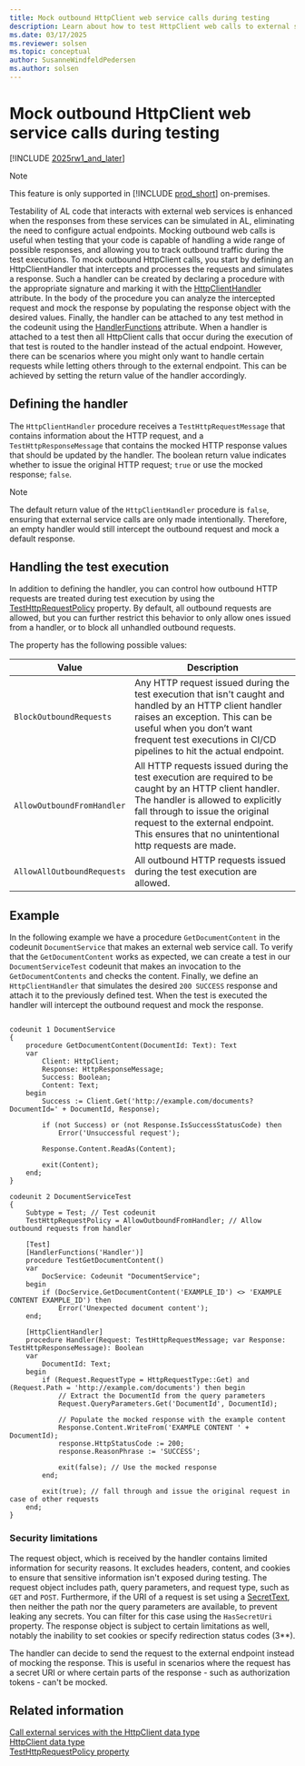 ```yaml
---
title: Mock outbound HttpClient web service calls during testing
description: Learn about how to test HttpClient web calls to external services without invoking the live/actual/remote service.
ms.date: 03/17/2025
ms.reviewer: solsen
ms.topic: conceptual
author: SusanneWindfeldPedersen
ms.author: solsen
---
```


# Mock outbound HttpClient web service calls during testing

[!INCLUDE [2025rw1_and_later](includes/2025rw1_and_later.md)]

> [!NOTE]
> This feature is only supported in [!INCLUDE [prod_short](includes/prod_short.md)] on-premises.

Testability of AL code that interacts with external web services is enhanced when the responses from these services can be simulated in AL, eliminating the need to configure actual endpoints. Mocking outbound web calls is useful when testing that your code is capable of handling a wide range of possible responses, and allowing you to track outbound traffic during the test executions.
To mock outbound HttpClient calls, you start by defining an HttpClientHandler that intercepts and processes the requests and simulates a response. Such a handler can be created by declaring a procedure with the appropriate signature and marking it with the [HttpClientHandler](attributes/devenv-httpclienthandler-attribute.md) attribute. In the body of the procedure you can analyze the intercepted request and mock the response by populating the response object with the desired values. Finally, the handler can be attached to any test method in the codeunit using the [HandlerFunctions](attributes/devenv-handlerfunctions-attribute.md) attribute. When a handler is attached to a test then all HttpClient calls that occur during the execution of that test is routed to the handler instead of the actual endpoint. However, there can be scenarios where you might only want to handle certain requests while letting others through to the external endpoint. This can be achieved by setting the return value of the handler accordingly.

## Defining the handler

The `HttpClientHandler` procedure receives a `TestHttpRequestMessage` that contains information about the HTTP request, and a `TestHttpResponseMessage` that contains the mocked HTTP response values that should be updated by the handler. The boolean return value indicates whether to issue the original HTTP request; `true` or use the mocked response; `false`.

> [!NOTE]
> The default return value of the `HttpClientHandler` procedure is `false`, ensuring that external service calls are only made intentionally. Therefore, an empty handler would still intercept the outbound request and mock a default response.

## Handling the test execution

In addition to defining the handler, you can control how outbound HTTP requests are treated during test execution by using the [TestHttpRequestPolicy](properties/devenv-testhttprequestpolicy-property.md) property. By default, all outbound requests are allowed, but you can further restrict this behavior to only allow ones issued from a handler, or to block all unhandled outbound requests.

The property has the following possible values:

|Value|Description|
|------|----------|
|`BlockOutboundRequests`|Any HTTP request issued during the test execution that isn't caught and handled by an HTTP client handler raises an exception. This can be useful when you don’t want frequent test executions in CI/CD pipelines to hit the actual endpoint.|
|`AllowOutboundFromHandler`| All HTTP requests issued during the test execution are required to be caught by an HTTP client handler. The handler is allowed to explicitly fall through to issue the original request to the external endpoint. This ensures that no unintentional http requests are made.|
|`AllowAllOutboundRequests`| All outbound HTTP requests issued during the test execution are allowed.|

## Example 

In the following example we have a procedure `GetDocumentContent` in the codeunit `DocumentService` that makes an external web service call. To verify that the `GetDocumentContent` works as expected, we can create a test in our `DocumentServiceTest` codeunit that makes an invocation to the `GetDocumentContents` and checks the content. Finally, we define an `HttpClientHandler` that simulates the desired `200 SUCCESS` response and attach it to the previously defined test. When the test is executed the handler will intercept the outbound request and mock the response.

```al

codeunit 1 DocumentService
{
    procedure GetDocumentContent(DocumentId: Text): Text
    var
        Client: HttpClient;
        Response: HttpResponseMessage;
        Success: Boolean;
        Content: Text;
    begin
        Success := Client.Get('http://example.com/documents?DocumentId=' + DocumentId, Response);

        if (not Success) or (not Response.IsSuccessStatusCode) then
            Error('Unsuccessful request');

        Response.Content.ReadAs(Content);

        exit(Content);
    end;
}

codeunit 2 DocumentServiceTest
{
    Subtype = Test; // Test codeunit
    TestHttpRequestPolicy = AllowOutboundFromHandler; // Allow outbound requests from handler

    [Test]
    [HandlerFunctions('Handler')]
    procedure TestGetDocumentContent()
    var
        DocService: Codeunit "DocumentService";
    begin
        if (DocService.GetDocumentContent('EXAMPLE_ID') <> 'EXAMPLE CONTENT EXAMPLE_ID') then
            Error('Unexpected document content');
    end;

    [HttpClientHandler]
    procedure Handler(Request: TestHttpRequestMessage; var Response: TestHttpResponseMessage): Boolean
    var
        DocumentId: Text;
    begin
        if (Request.RequestType = HttpRequestType::Get) and (Request.Path = 'http://example.com/documents') then begin
            // Extract the DocumentId from the query parameters
            Request.QueryParameters.Get('DocumentId', DocumentId);

            // Populate the mocked response with the example content
            Response.Content.WriteFrom('EXAMPLE CONTENT ' + DocumentId);
            response.HttpStatusCode := 200;
            response.ReasonPhrase := 'SUCCESS';

            exit(false); // Use the mocked response
        end;

        exit(true); // fall through and issue the original request in case of other requests
    end;
}

```

### Security limitations

The request object, which is received by the handler contains limited information for security reasons. It excludes headers, content, and cookies to ensure that sensitive information isn't exposed during testing. The request object includes path, query parameters, and request type, such as `GET` and `POST`. Furthermore, if the URI of a request is set using a [SecretText](methods-auto/secrettext/secrettext-data-type.md), then neither the path nor the query parameters are available, to prevent leaking any secrets. You can filter for this case using the `HasSecretUri` property.
The response object is subject to certain limitations as well, notably the inability to set cookies or specify redirection status codes (3**).

The handler can decide to send the request to the external endpoint instead of mocking the response. This is useful in scenarios where the request has a secret URI or where certain parts of the response - such as authorization tokens - can't be mocked.

## Related information

[Call external services with the HttpClient data type](devenv-httpclient-mock-outbound-calls.md)  
[HttpClient data type](methods-auto/httpclient/httpclient-data-type.md)  
[TestHttpRequestPolicy property](properties/devenv-testhttprequestpolicy-property.md)
